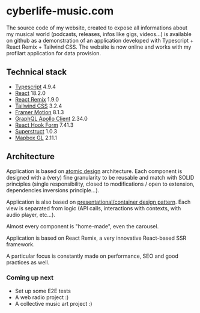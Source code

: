 # cyberlife-music.com

The source code of my website, created to expose all informations about my musical world (podcasts, releases, infos like gigs, videos...) is available on github as a demonstration of an application developed with Typescript + React Remix + Tailwind CSS.
The website is now online and works with my profilart application for data provision.

## Technical stack

- [Typescript](https://www.typescriptlang.org/) 4.9.4
- [React](https://facebook.github.io/react/) 18.2.0
- [React Remix](https://remix.run/) 1.9.0
- [Tailwind CSS](https://tailwindcss.com/) 3.2.4
- [Framer Motion](https://www.framer.com/motion/) 8.1.3
- [GraphQL Apollo Client](https://www.apollographql.com/docs/react/) 2.34.0
- [React Hook Form](https://github.com/mobxjs/mobx-react) 7.41.3
- [Superstruct](https://docs.superstructjs.org/) 1.0.3
- [Mapbox GL](https://docs.mapbox.com/mapbox-gl-js/guides/) 2.11.1

## Architecture

Application is based on [atomic design](https://bradfrost.com/blog/post/atomic-web-design/) architecture. Each component is designed with a (very) fine granularity to be reusable and match with SOLID principles (single responsibility, closed to modifications / open to extension, dependencies inversions principle...).

Application is also based on [presentational/container design pattern](https://www.patterns.dev/posts/presentational-container-pattern/). Each view is separated from logic (API calls, interactions with contexts, with audio player, etc...).

Almost every component is "home-made", even the carousel.

Application is based on React Remix, a very innovative React-based SSR framework.

A particular focus is constantly made on performance, SEO and good practices as well.

### Coming up next

- Set up some E2E tests
- A web radio project :)
- A collective music art project :)

